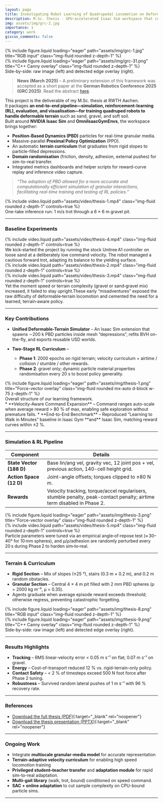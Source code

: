 ```yaml
---
layout: page
title: Investigating Robot Learning of Quadrupedal Locomotion on Deformable Terrain
description: M.Sc. thesis - GPU-accelerated Isaac Sim workspace that couples Position-Based Dynamics (PBD) gravel simulation with a curriculum-driven PPO policy to achieve robust, energy-efficient locomotion across soft, uneven, and granular ground.
img: assets/img/grc-2.jpg     
importance: 1
category: work
giscus_comments: false
---
```


<div class="row">
  <div class="col-sm mt-3 mt-md-0">
    {% include figure.liquid loading="eager" path="assets/img/grc-1.jpg"
       title="RGB input" class="img-fluid rounded z-depth-1" %}
  </div>
  <div class="col-sm mt-3 mt-md-0">
    {% include figure.liquid loading="eager" path="assets/img/grc-31.png"
       title="C++ Canny overlay" class="img-fluid rounded z-depth-1" %}
  </div>
</div>
<div class="caption">
  Side-by-side: raw image (left) and detected edge overlay (right).
</div>


> **News (March 2025)** – A preliminary extension of this framework was accepted as a short paper at the **German Robotics Conference 2025 (GRC 2025)**.
> Read the abstract <a href="/assets/pdf/grc25.pdf" target="_blank" rel="noopener">here</a>.

This project is the deliverable of my M.Sc. thesis at RWTH Aachen.  
It packages **an end-to-end pipeline—simulation, reinforcement-learning (RL), evaluation, and visualisation—for training quadruped robots to handle deformable terrain** such as sand, gravel, and soft soil.  
Built around **NVIDIA Isaac Sim** and **OmniIsaacGymEnvs**, the workspace brings together:

* **Position-Based Dynamics (PBD)** particles for real-time granular media.  
* Massive-parallel **Proximal Policy Optimization** (PPO).  
* An automatic **terrain curriculum** that graduates from rigid slopes to particle-filled depressions.  
* **Domain randomisation** (friction, density, adhesion, external pushes) for sim-to-real transfer.  
* Integrated metrics dashboards and helper scripts for reward-curve replay and inference video capture.

> *“The adoption of PBD allowed for a more accurate and computationally efficient simulation of granular interactions, facilitating real-time training and testing of RL policies.”*

<div class="row mt-3">
  <div class="col-sm mt-3 mt-md-0">
      {% include video.liquid path="assets/video/thesis-1.mp4" class="img-fluid rounded z-depth-1" controls=true %}
  </div>
</div>
<div class="caption">
  One-take inference run: 1 m/s trot through a 6 × 6 m gravel pit.
</div>

---

### Baseline Experiments
<div class="row mt-3">
  <div class="col-sm mt-3 mt-md-0">
      {% include video.liquid path="assets/video/thesis-4.mp4" class="img-fluid rounded z-depth-1" controls=true %}
  </div>
</div>
<div class="caption">
  We kick‑started the project by running the stock Unitree A1 controller on loose sand at a deliberately low command velocity. The robot managed a cautious forward trot, adapting its balance to the yielding surface.  
</div>
<div class="row mt-3">
  <div class="col-sm mt-3 mt-md-0">
      {% include video.liquid path="assets/video/thesis-2.mp4" class="img-fluid rounded z-depth-1" controls=true %}
  </div>
  <div class="col-sm mt-3 mt-md-0">
      {% include video.liquid path="assets/video/thesis-3.mp4" class="img-fluid rounded z-depth-1" controls=true %}
  </div>
</div>
<div class="caption">
  Yet the moment speed or terrain complexity (gravel or sand‑gravel mix) increased, it failed to stay upright.These early “misadventures” exposed the raw difficulty of deformable‑terrain locomotion and cemented the need for a learned, terrain‑aware policy.  
</div>

---

### Key Contributions

* **Unified Deformable-Terrain Simulator** – An Isaac Sim extension that spawns ∼200 k PBD particles inside mesh “depressions”, refits BVH on-the-fly, and exports reusable USD worlds.



* **Two-Stage RL Curriculum** –  
  * **Phase 1**: 2000 epochs on rigid terrain; velocity curriculum + airtime / collision / stumble / other rewards.  
  * **Phase 2**: gravel only; dynamic particle material properties randomisation every 20 s to boost policy generality.  
<div class="row">
  <div class="col-sm mt-3 mt-md-0">
    {% include figure.liquid loading="eager" path="assets/img/thesis-1.png" title="Force-vector overlay" class="img-fluid rounded mx-auto d-block w-75 z-depth-1" %}
  </div>
</div>
<div class="caption">
  Overall structure of our learning framework.
</div>
* **Velocity-Aware Command Expansion** – Command ranges auto-scale when average reward > 80 % of max, enabling safe exploration without premature falls.
* **End-to-End Benchmark** – Reproduced “Learning to Walk in Minutes” baseline in Isaac Gym **and** Isaac Sim, matching reward curves within ±2 %. 

---

### Simulation & RL Pipeline

| Component | Details |
|-----------|---------|
| **State Vector (188 D)** | Base lin/ang vel, gravity vec, 12 joint pos + vel, previous action, 140-cell height grid. |
| **Action Space (12 D)** | Joint-angle offsets; torques clipped to ±80 N m. |
| **Rewards** | Velocity tracking, torque/accel regularisers, stumble penalty, peak-contact penalty; airtime term disabled in Phase 2. |

<div class="row">
  <div class="col-sm mt-3 mt-md-0">
    {% include figure.liquid loading="eager" path="assets/img/thesis-3.png" title="Force-vector overlay" class="img-fluid rounded z-depth-1" %}
  </div>
  <div class="col-sm mt-3 mt-md-0">
    {% include video.liquid path="assets/video/thesis-5.mp4" class="img-fluid rounded z-depth-1" controls=true %}
  </div>
</div>
<div class="caption">
  Particle parameters were tuned via an empirical angle‑of‑repose test (≈ 30–40° for 10 mm spheres), and μ/ρ/adhesion are randomly perturbed every 20 s during Phase 2 to harden sim‑to‑real.
</div>

---

### Terrain & Curriculum

* **Rigid Section** – Mix of slopes (±25 °), stairs (0.3 m × 0.2 m), and 0.2 m random obstacles. 
* **Granular Section** – Central 4 × 4 m pit filled with 2 mm PBD spheres (ρ = 2000 kg m⁻³, μ = 0.35).  
* Agents graduate when average episode reward exceeds threshold; otherwise regress, preventing catastrophic forgetting. 

<div class="row">
  <div class="col-sm mt-3 mt-md-0">
    {% include figure.liquid loading="eager" path="assets/img/thesis-8.png"
       title="RGB input" class="img-fluid rounded z-depth-1" %}
  </div>
  <div class="col-sm mt-3 mt-md-0">
    {% include figure.liquid loading="eager" path="assets/img/thesis-9.png"
       title="C++ Canny overlay" class="img-fluid rounded z-depth-1" %}
  </div>
</div>
<div class="caption">
  Side-by-side: raw image (left) and detected edge overlay (right).
</div>

---

### Results Highlights

* **Tracking** – RMS linear-velocity error < 0.05 m s⁻¹ on flat; 0.07 m s⁻¹ on gravel. 
* **Energy** – Cost-of-transport reduced 12 % vs. rigid-terrain-only policy.
* **Contact Safety** – < 2 % of timesteps exceed 500 N foot force after Phase 2 tuning.
* **Robustness** – Survived random lateral pushes of 1 m s⁻¹ with 96 % recovery rate.

---

### References

* [Download the full thesis (PDF)](/assets/pdf/thesis.pdf){:target="_blank" rel="noopener"}  
* [Download the thesis presentation (PPTX)](https://docs.google.com/presentation/d/1ToU-vxQdC7f644G2BSDjZgR_LJkHxd22/edit?usp=sharing&ouid=107343621726063156502&rtpof=true&sd=true){:target="_blank" rel="noopener"}  

---

### Ongoing Work
* Integrate **multiscale granular‑media model** for accurate representation
* **Terrain‑adaptive velocity curriculum** for enabling high speed locomotion training
* **Privileged student–teacher transfer** and **adaptation module** for rapid sim-to-real adaptation.  
* **Multi-gait library** (walk, trot, bound) conditioned on speed command.  
* **SAC + online adaptation** to cut sample complexity on CPU-bound particle sims.  


---








